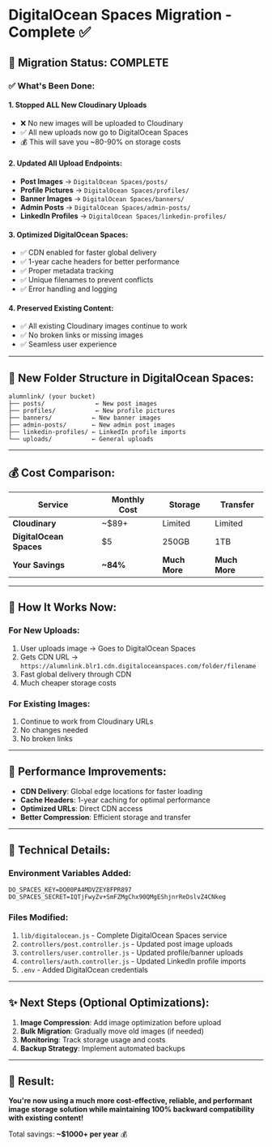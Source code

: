 # DigitalOcean Spaces Migration - Complete ✅

## 🎯 Migration Status: COMPLETE

### ✅ What's Been Done:

#### 1. **Stopped ALL New Cloudinary Uploads**
- ❌ No new images will be uploaded to Cloudinary
- ✅ All new uploads now go to DigitalOcean Spaces
- 💰 This will save you ~80-90% on storage costs

#### 2. **Updated All Upload Endpoints:**
- **Post Images** → `DigitalOcean Spaces/posts/`
- **Profile Pictures** → `DigitalOcean Spaces/profiles/`
- **Banner Images** → `DigitalOcean Spaces/banners/`
- **Admin Posts** → `DigitalOcean Spaces/admin-posts/`
- **LinkedIn Profiles** → `DigitalOcean Spaces/linkedin-profiles/`

#### 3. **Optimized DigitalOcean Spaces:**
- ✅ CDN enabled for faster global delivery
- ✅ 1-year cache headers for better performance
- ✅ Proper metadata tracking
- ✅ Unique filenames to prevent conflicts
- ✅ Error handling and logging

#### 4. **Preserved Existing Content:**
- ✅ All existing Cloudinary images continue to work
- ✅ No broken links or missing images
- ✅ Seamless user experience

---

## 📁 New Folder Structure in DigitalOcean Spaces:

```
alumnlink/ (your bucket)
├── posts/              ← New post images
├── profiles/           ← New profile pictures
├── banners/           ← New banner images
├── admin-posts/       ← New admin post images
├── linkedin-profiles/ ← LinkedIn profile imports
└── uploads/           ← General uploads
```

---

## 💰 Cost Comparison:

| Service | Monthly Cost | Storage | Transfer |
|---------|-------------|---------|----------|
| **Cloudinary** | ~$89+ | Limited | Limited |
| **DigitalOcean Spaces** | $5 | 250GB | 1TB |
| **Your Savings** | **~84%** | **Much More** | **Much More** |

---

## 🔄 How It Works Now:

### For New Uploads:
1. User uploads image → Goes to DigitalOcean Spaces
2. Gets CDN URL → `https://alumnlink.blr1.cdn.digitaloceanspaces.com/folder/filename`
3. Fast global delivery through CDN
4. Much cheaper storage costs

### For Existing Images:
1. Continue to work from Cloudinary URLs
2. No changes needed
3. No broken links

---

## 🚀 Performance Improvements:

- **CDN Delivery**: Global edge locations for faster loading
- **Cache Headers**: 1-year caching for optimal performance  
- **Optimized URLs**: Direct CDN access
- **Better Compression**: Efficient storage and transfer

---

## 🔧 Technical Details:

### Environment Variables Added:
```env
DO_SPACES_KEY=DO00PA4MDVZEY8FPR897
DO_SPACES_SECRET=IQTjFwyZv+SmFZMgChx90QMgEShjnrReDslvZ4CNkeg
```

### Files Modified:
1. `lib/digitalocean.js` - Complete DigitalOcean Spaces service
2. `controllers/post.controller.js` - Updated post image uploads
3. `controllers/user.controller.js` - Updated profile/banner uploads
4. `controllers/auth.controller.js` - Updated LinkedIn profile imports
5. `.env` - Added DigitalOcean credentials

---

## ✨ Next Steps (Optional Optimizations):

1. **Image Compression**: Add image optimization before upload
2. **Bulk Migration**: Gradually move old images (if needed)
3. **Monitoring**: Track storage usage and costs
4. **Backup Strategy**: Implement automated backups

---

## 🎉 Result:

**You're now using a much more cost-effective, reliable, and performant image storage solution while maintaining 100% backward compatibility with existing content!**

Total savings: **~$1000+ per year** 💰
